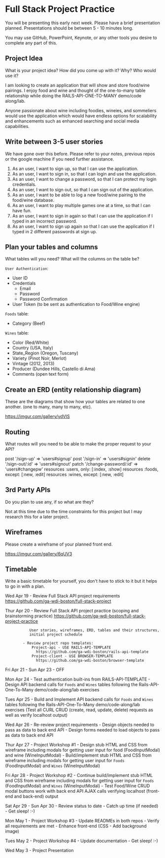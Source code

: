 # Full Stack Project Practice

You will be presenting this early next week. Please have a brief presentation
planned.  Presentations should be between 5 - 10 minutes long.

You may use GitHub, PowerPoint, Keynote, or any other tools you desire to
complete any part of this.

## Project Idea

What is your project idea?  How did you come up with it? Why? Who would use it?

I am looking to create an application that will show and store food/wine
pairings.  I enjoy food and wine and thought of the one-to-many table
relationship while doing the RAILS-API-ONE-TO-MANY demo/code along/lab.

Anyone passionate about wine including foodies, wineies, and sommeliers would
use the application which would have endless options for scalability and
enhancements such as enhanced searching and social media capabilities.

## Write between 3-5 user stories

We have gone over this before. Please refer to your notes, previous repos or the
google machine if you need further assistance.

1.  As an user, I want to sign up, so that I can use the application.
2.  As an user, I want to sign in, so that I can login and use the application.
3.  As an user, I want to change a password, so that I can protect my login
     credentials.
4.  As an user, I want to sign out, so that I can sign out of the application.
5.  As an user, I want to be able to log a new food/wine pairing to the food/wine
     database.
6.  As an user, I want to play multiple games one at a time, so that I can have
    fun.
7.  As an user, I want to sign in again so that I can use the application if I
     typed in an incorrect password.
8.  As an user, I want to sign up again so that I can use the application if I
     typed in 2 different passwords at sign up.

## Plan your tables and columns

What tables will you need? What will the columns on the table be?

`User Authentication`:
  - User ID
  - Credentials
      - Email
      - Password
      - Password Confirmation
  - User Token (to be sent as authentication to Food/Wine engine)

`Foods` table:
  - Category (Beef)

`Wines` table:
  - Color (Red/White)
  - Country (USA, Italy)
  - State_Region (Oregon, Tuscany)
  - Variety (Pinot Noir, Merlot)
  - Vintage (2012, 2013)
  - Producer (Dundee Hills, Castello di Ama)
  - Comments (open text form)

## Create an ERD (entity relationship diagram)

These are the diagrams that show how your tables are related to one another.
(one to many, many to many, etc).

https://imgur.com/gallery/ydVIS

## Routing

What routes will you need to be able to make the proper request to your API?

post '/sign-up' => 'users#signup'
post '/sign-in' => 'users#signin'
delete '/sign-out/:id' => 'users#signout'
patch '/change-password/:id' => 'users#changepw'
resources :users, only: [:index, :show]
resources :foods, except: [:new, :edit]
resources :wines, except: [:new, :edit]

## 3rd Party APIs

Do you plan to use any, if so what are they?

Not at this time due to the time constraints for this project but I may research
this for a later project.

## Wireframes

Please create a wireframe of your planned front end.

https://imgur.com/gallery/6qUV3

## Timetable

Write a basic timetable for yourself, you don't have to stick to it but it
helps to go in with a plan.

Wed Apr 19  - Review Full Stack API project requirements
               https://github.com/ga-wdi-boston/full-stack-project

Thur Apr 20 - Review Full Stack API project practice (scoping and
               brainstorming practice)
               https://github.com/ga-wdi-boston/full-stack-project-practice

               User stories, wireframes, ERD, tables and their structures,
               initial project schedule

            - Review project repo templates:
                Project-api - USE RAILS-API-TEMPLATE
                  https://github.com/ga-wdi-boston/rails-api-template
                Project-client - USE BROWSER-TEMPLATE
                  https://github.com/ga-wdi-boston/browser-template

Fri Apr 21 - Sun Apr 23 - OFF

Mon Apr 24  - Test authentication built-ins from RAILS-API-TEMPLATE
            - Design API backend calls for `Foods` and `Wines` tables following
               the Rails-API-One-To-Many demo/code-along/lab exercises

Tues Apr 25 - Build and Implement API backend calls for `Foods` and `Wines` tables
               following the Rails-API-One-To-Many demo/code-along/lab
               exercises (Test all CURL CRUD (create, read, update, delete)
               requests as well as verify localhost output)

Wed Apr 26  - Re-review project requirements
            - Design objects needed to pass as data to back end API
            - Design forms needed to load objects to pass as data to back end API

Thur Apr 27 - Project Workshop #1
            - Design stub HTML and CSS from wireframe including modals for getting
               user input for food (FoodInputModal) and wine (WineInputModal)
            - Build/implement stub HTML and CSS from wireframe including modals
               for getting user input for `Foods` (FoodInputModal) and `Wines`
               (WineInputModal)

Fri Apr 28  - Project Workshop #2
            - Continue build/implement stub HTML and CSS from wireframe including
               modals for getting user input for `Foods` (FoodInputModal) and
               `Wines` (WineInputModal)
            - Test Food/Wine CRUD modal buttons work with back end API AJAX calls
               verifying localhost (front-end and back-end) output

Sat Apr 29 - Sun Apr 30
            - Review status to date
            - Catch up time (if needed)
            - Get sleep!  :-)

Mon May 1   - Project Workshop #3
            - Update READMEs in both repos
            - Verify all requirements are met
            - Enhance front-end (CSS - Add background image)

Tues May 2  - Project Workshop #4
            - Update documentation
            - Get sleep!  :-)

Wed May 3   - Project Presentation
